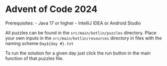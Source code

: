 # Advent of Code 2024

Prerequisites:
    - Java 17 or higher
    - IntelliJ IDEA or Android Studio

All puzzles can be found in the `src/main/kotlin/puzzles` directory.
Place your own inputs in the `src/main/kotlin/resources` directory in files with the naming scheme `Day${day #}.txt`

To run the solution for a given day just click the run button in the main function of that puzzles file.
